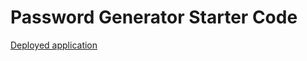 # Password Generator Starter Code
[Deployed application](https://katiechurchwell.github.io/password-generator/Develop/index.html) 